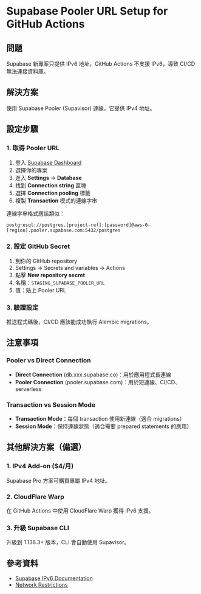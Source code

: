# Supabase Pooler URL Setup for GitHub Actions

## 問題
Supabase 新專案只提供 IPv6 地址，GitHub Actions 不支援 IPv6，導致 CI/CD 無法連接資料庫。

## 解決方案
使用 Supabase Pooler (Supavisor) 連線，它提供 IPv4 地址。

## 設定步驟

### 1. 取得 Pooler URL
1. 登入 [Supabase Dashboard](https://supabase.com/dashboard)
2. 選擇你的專案
3. 進入 **Settings** → **Database**
4. 找到 **Connection string** 區塊
5. 選擇 **Connection pooling** 標籤
6. 複製 **Transaction** 模式的連線字串

連線字串格式應該類似：
```
postgresql://postgres.[project-ref]:[password]@aws-0-[region].pooler.supabase.com:5432/postgres
```

### 2. 設定 GitHub Secret
1. 到你的 GitHub repository
2. Settings → Secrets and variables → Actions
3. 點擊 **New repository secret**
4. 名稱：`STAGING_SUPABASE_POOLER_URL`
5. 值：貼上 Pooler URL

### 3. 驗證設定
推送程式碼後，CI/CD 應該能成功執行 Alembic migrations。

## 注意事項

### Pooler vs Direct Connection
- **Direct Connection** (db.xxx.supabase.co)：用於應用程式長連線
- **Pooler Connection** (pooler.supabase.com)：用於短連線、CI/CD、serverless

### Transaction vs Session Mode
- **Transaction Mode**：每個 transaction 使用新連線（適合 migrations）
- **Session Mode**：保持連線狀態（適合需要 prepared statements 的應用）

## 其他解決方案（備選）

### 1. IPv4 Add-on ($4/月)
Supabase Pro 方案可購買專屬 IPv4 地址。

### 2. CloudFlare Warp
在 GitHub Actions 中使用 CloudFlare Warp 獲得 IPv6 支援。

### 3. 升級 Supabase CLI
升級到 1.136.3+ 版本，CLI 會自動使用 Supavisor。

## 參考資料
- [Supabase IPv6 Documentation](https://supabase.com/docs/guides/troubleshooting/supabase--your-network-ipv4-and-ipv6-compatibility)
- [Network Restrictions](https://supabase.com/docs/guides/platform/network-restrictions)